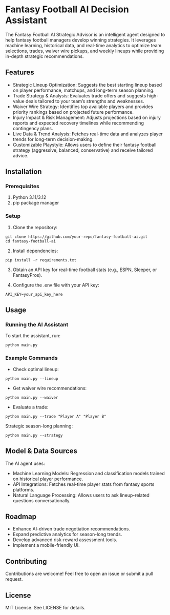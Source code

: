 # Fantasy Football AI Decision Assistant
The Fantasy Football AI Strategic Advisor is an intelligent agent designed to help fantasy football managers develop winning strategies. It leverages machine learning, historical data, and real-time analytics to optimize team selections, trades, waiver wire pickups, and weekly lineups while providing in-depth strategic recommendations.

## Features
- Strategic Lineup Optimization: Suggests the best starting lineup based on player performance, matchups, and long-term season planning.
- Trade Strategy & Analysis: Evaluates trade offers and suggests high-value deals tailored to your team’s strengths and weaknesses.
- Waiver Wire Strategy: Identifies top available players and provides priority rankings based on projected future performance.
- Injury Impact & Risk Management: Adjusts projections based on injury reports and expected recovery timelines while recommending contingency plans.
- Live Data & Trend Analysis: Fetches real-time data and analyzes player trends for long-term decision-making.
- Customizable Playstyle: Allows users to define their fantasy football strategy (aggressive, balanced, conservative) and receive tailored advice.

## Installation

### Prerequisites
1. Python 3.11/3.12
2. pip package manager

### Setup
1. Clone the repository:

```
git clone https://github.com/your-repo/fantasy-football-ai.git
cd fantasy-football-ai
```

2. Install dependencies:
```
pip install -r requirements.txt
```

3. Obtain an API key for real-time football stats (e.g., ESPN, Sleeper, or FantasyPros).

4. Configure the .env file with your API key:
```
API_KEY=your_api_key_here
```
## Usage
### Running the AI Assistant
To start the assistant, run:
```
python main.py
```

### Example Commands

- Check optimal lineup:
```
python main.py --lineup
```

- Get waiver wire recommendations:
```
python main.py --waiver
```

- Evaluate a trade:
```
python main.py --trade "Player A" "Player B"
```
Strategic season-long planning:
```
python main.py --strategy
```

## Model & Data Sources

The AI agent uses:

- Machine Learning Models: Regression and classification models trained on historical player performance.
- API Integrations: Fetches real-time player stats from fantasy sports platforms.
- Natural Language Processing: Allows users to ask lineup-related questions conversationally.

## Roadmap

- Enhance AI-driven trade negotiation recommendations.
- Expand predictive analytics for season-long trends.
- Develop advanced risk-reward assessment tools.
- Implement a mobile-friendly UI.

## Contributing

Contributions are welcome! Feel free to open an issue or submit a pull request.

## License

MIT License. See LICENSE for details.
